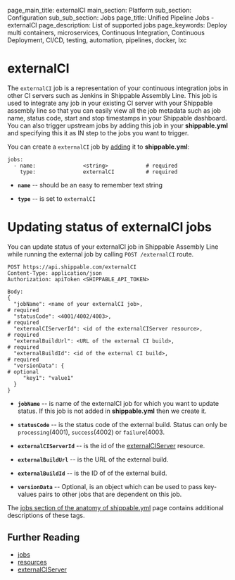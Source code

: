 page_main_title: externalCI
main_section: Platform
sub_section: Configuration
sub_sub_section: Jobs
page_title: Unified Pipeline Jobs - externalCI
page_description: List of supported jobs
page_keywords: Deploy multi containers, microservices, Continuous Integration, Continuous Deployment, CI/CD, testing, automation, pipelines, docker, lxc

# externalCI

The `externalCI` job is a representation of your continuous integration jobs in other CI servers such as Jenkins in Shippable Assembly Line. This job is used to integrate any job in your existing CI server with your Shippable assembly line so that you can easily view all the job metadata such as job name, status code, start and stop timestamps in your Shippable dashboard. You can also trigger upstream jobs by adding this job in your **shippable.yml** and specifying this it as IN step to the jobs you want to trigger.

You can create a `externalCI` job by [adding](/platform/tutorial/workflow/crud-job#adding) it to **shippable.yml**:

```
jobs:
  - name: 				<string>			# required
    type: 				externalCI			# required
```

* **`name`** -- should be an easy to remember text string

* **`type`** -- is set to `externalCI`

# Updating status of externalCI jobs

You can update status of your externalCI job in Shippable Assembly Line while running the external job by calling `POST /externalCI` route.
```
POST https://api.shippable.com/externalCI
Content-Type: application/json
Authorization: apiToken <SHIPPABLE_API_TOKEN>

Body:
{
  "jobName": <name of your externalCI job>,                           # required
  "statusCode": <4001/4002/4003>,                                     # required
  "externalCIServerId": <id of the externalCIServer resource>,        # required
  "externalBuildUrl": <URL of the external CI build>,                 # required
  "externalBuildId": <id of the external CI build>,                   # required
  "versionData": {                                                    # optional
     "key1": "value1"
  }
}
```

* **`jobName`** -- is name of the externalCI job for which you want to update status. If this job is not added in **shippable.yml** then we create it.

* **`statusCode`** -- is the status code of the external build. Status can only be `processing`(4001), `success`(4002) or `failure`(4003.

* **`externalCIServerId`** -- is the id of the [externalCIServer](/platform/workflow/resource/externalciserver) resource.

* **`externalBuildUrl`** -- is the URL of the external build.

* **`externalBuildId`** -- is the ID of of the external build.

* **`versionData`** -- Optional, is an object which can be used to pass key-values pairs to other jobs that are dependent on this job.

The [jobs section of the anatomy of shippable.yml](/platform/workflow/config/#jobs) page contains additional descriptions of these tags.

## Further Reading
* [jobs](/platform/workflow/job/overview)
* [resources](/platform/workflow/resource/overview)
* [externalCIServer](/platform/workflow/resource/externalciserver)

